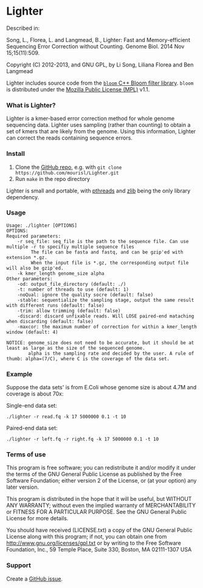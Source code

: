 Lighter
=======

Described in: 
 
Song, L., Florea, L. and Langmead, B., Lighter: Fast and Memory-efficient Sequencing Error Correction without Counting. Genome Biol. 2014 Nov 15;15(11):509.

Copyright (C) 2012-2013, and GNU GPL, by Li Song, Liliana Florea and Ben Langmead

Lighter includes source code from the [`bloom` C++ Bloom filter library](http://code.google.com/p/bloom/).  `bloom` is distributed under the [Mozilla Public License (MPL)](http://www.mozilla.org/MPL/) v1.1. 

### What is Lighter?

Lighter is a kmer-based error correction method for whole genome sequencing data.  Lighter uses sampling (rather than counting) to obtain a set of kmers that are likely from the genome.  Using this information, Lighter can correct the reads
containing sequence errors.

### Install

1. Clone the [GitHub repo](https://github.com/mourisl/lighter), e.g. with `git clone https://github.com/mourisl/Lighter.git`
2. Run `make` in the repo directory

Lighter is small and portable, with [pthreads](http://en.wikipedia.org/wiki/POSIX_Threads) and [zlib](http://en.wikipedia.org/wiki/Zlib) being the only library dependency. 

### Usage

    Usage: ./lighter [OPTIONS]
    OPTIONS:
    Required parameters:
	    -r seq_file: seq_file is the path to the sequence file. Can use multiple -r to specifiy multiple sequence files
	   		 The file can be fasta and fastq, and can be gzip'ed with extension *.gz. 
			 When the input file is *.gz, the corresponding output file will also be gzip'ed.
	    -k kmer_length genome_size alpha
    Other parameters:
	    -od: output_file_directory (default: ./)
	    -t: number of threads to use (default: 1)
	    -noQual: ignore the quality socre (default: false)
	    -stable: sequentialize the sampling stage, output the same result with different runs (default: false)
	    -trim: allow trimming (default: false)
	    -discard: discard unfixable reads. Will LOSE paired-end mataching when discarding (default: false)
	    -maxcor: the maximum number of correction for within a kmer_length window (default: 4)

    NOTICE: genome_size does not need to be accurate, but it should be at least as large as the size of the sequenced genome.
            alpha is the sampling rate and decided by the user. A rule of thumb: alpha=(7/C), where C is the coverage of the data set.

### Example

Suppose the data sets' is from E.Coli whose genome size is about 4.7M and coverage is about 70x:

Single-end data set:

    ./lighter -r read.fq -k 17 5000000 0.1 -t 10

Paired-end data set:

    ./lighter -r left.fq -r right.fq -k 17 5000000 0.1 -t 10

### Terms of use

This program is free software; you can redistribute it and/or modify it
under the terms of the GNU General Public License as published by the
Free Software Foundation; either version 2 of the License, or (at your
option) any later version.

This program is distributed in the hope that it will be useful,
but WITHOUT ANY WARRANTY; without even the implied warranty of
MERCHANTABILITY or FITNESS FOR A PARTICULAR PURPOSE.  See the
GNU General Public License for more details.

You should have received (LICENSE.txt) a copy of the GNU General
Public License along with this program; if not, you can obtain one from
http://www.gnu.org/licenses/gpl.txt or by writing to the Free Software
Foundation, Inc., 59 Temple Place, Suite 330, Boston, MA  02111-1307  USA
 
### Support

Create a [GitHub issue](https://github.com/mourisl/lighter/issues).
